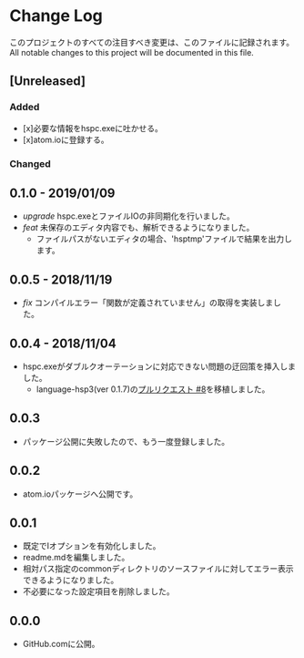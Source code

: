 # Change Log
このプロジェクトのすべての注目すべき変更は、このファイルに記録されます。
All notable changes to this project will be documented in this file.

## [Unreleased]

### Added
- [x]必要な情報をhspc.exeに吐かせる。
- [x]atom.ioに登録する。

### Changed

## 0.1.0 - 2019/01/09
- *upgrade* hspc.exeとファイルIOの非同期化を行いました。
- *feat* 未保存のエディタ内容でも、解析できるようになりました。
  - ファイルパスがないエディタの場合、'hsptmp'ファイルで結果を出力します。

## 0.0.5 - 2018/11/19
- *fix* コンパイルエラー「関数が定義されていません」の取得を実装しました。

## 0.0.4 - 2018/11/04
- hspc.exeがダブルクオーテーションに対応できない問題の迂回策を挿入しました。
  - language-hsp3(ver 0.1.7)の[プルリクエスト #8](https://github.com/honobonosun/language-hsp3/pull/8)を移植しました。
  
## 0.0.3
- パッケージ公開に失敗したので、もう一度登録しました。

## 0.0.2
- atom.ioパッケージへ公開です。

## 0.0.1
- 既定でIオプションを有効化しました。
- readme.mdを編集しました。
- 相対パス指定のcommonディレクトリのソースファイルに対してエラー表示できるようになりました。
- 不必要になった設定項目を削除しました。

## 0.0.0
- GitHub.comに公開。
